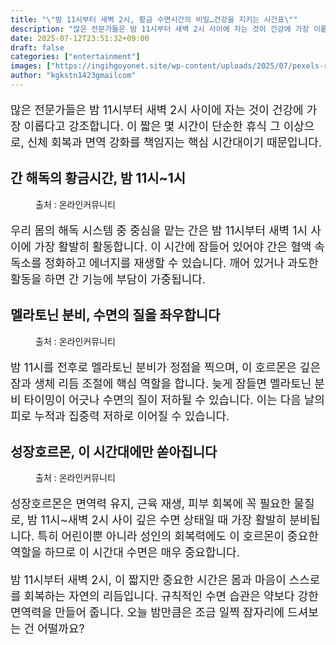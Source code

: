 ```yaml
---
title: "\"밤 11시부터 새벽 2시, 황금 수면시간의 비밀…건강을 지키는 시간표\""
description: "많은 전문가들은 밤 11시부터 새벽 2시 사이에 자는 것이 건강에 가장 이롭다고 강조합니다. 이 짧은 몇 시간이 단순한 휴식 그 이상으로, 신체 회복과 면역 강화를 책임지는 핵심 시간대이기 때문입니다."
date: 2025-07-12T23:51:32+09:00
draft: false
categories: ["entertainment"]
images: ["https://ingihgoyonet.site/wp-content/uploads/2025/07/pexels-rachel-claire-5864643-1024x617.jpg", "https://ingihgoyonet.site/wp-content/uploads/2025/07/pexels-olly-914910-1-1024x683.jpg", "https://ingihgoyonet.site/wp-content/uploads/2025/07/pexels-olly-935742-1-1024x683.jpg"]
author: "kgkstn1423gmailcom"
---
```


<p style="font-size:18px">많은 전문가들은 밤 11시부터 새벽 2시 사이에 자는 것이 건강에 가장 이롭다고 강조합니다. 이 짧은 몇 시간이 단순한 휴식 그 이상으로, 신체 회복과 면역 강화를 책임지는 핵심 시간대이기 때문입니다.</p> <h2 >간 해독의 황금시간, 밤 11시~1시</h2> <figure ><img src="https://ingihgoyonet.site/wp-content/uploads/2025/07/pexels-rachel-claire-5864643-1024x617.jpg" alt="" style="aspect-ratio:16/9;object-fit:cover"/><figcaption >출처 : 온라인커뮤니티</figcaption></figure> <p style="font-size:18px">우리 몸의 해독 시스템 중 중심을 맡는 간은 밤 11시부터 새벽 1시 사이에 가장 활발히 활동합니다. 이 시간에 잠들어 있어야 간은 혈액 속 독소를 정화하고 에너지를 재생할 수 있습니다. 깨어 있거나 과도한 활동을 하면 간 기능에 부담이 가중됩니다.</p> <h2 >멜라토닌 분비, 수면의 질을 좌우합니다</h2> <figure ><img src="https://ingihgoyonet.site/wp-content/uploads/2025/07/pexels-olly-914910-1-1024x683.jpg" alt="" style="aspect-ratio:16/9;object-fit:cover"/><figcaption >출처 : 온라인커뮤니티</figcaption></figure> <p style="font-size:18px">밤 11시를 전후로 멜라토닌 분비가 정점을 찍으며, 이 호르몬은 깊은 잠과 생체 리듬 조절에 핵심 역할을 합니다. 늦게 잠들면 멜라토닌 분비 타이밍이 어긋나 수면의 질이 저하될 수 있습니다. 이는 다음 날의 피로 누적과 집중력 저하로 이어질 수 있습니다.</p> <h2 >성장호르몬, 이 시간대에만 쏟아집니다</h2> <figure ><img src="https://ingihgoyonet.site/wp-content/uploads/2025/07/pexels-olly-935742-1-1024x683.jpg" alt="" style="aspect-ratio:16/9;object-fit:cover"/><figcaption >출처 : 온라인커뮤니티</figcaption></figure> <p style="font-size:18px">성장호르몬은 면역력 유지, 근육 재생, 피부 회복에 꼭 필요한 물질로, 밤 11시~새벽 2시 사이 깊은 수면 상태일 때 가장 활발히 분비됩니다. 특히 어린이뿐 아니라 성인의 회복력에도 이 호르몬이 중요한 역할을 하므로 이 시간대 수면은 매우 중요합니다.</p> <p style="font-size:18px">밤 11시부터 새벽 2시, 이 짧지만 중요한 시간은 몸과 마음이 스스로를 회복하는 자연의 리듬입니다. 규칙적인 수면 습관은 약보다 강한 면역력을 만들어 줍니다. 오늘 밤만큼은 조금 일찍 잠자리에 드셔보는 건 어떨까요?</p>